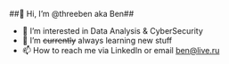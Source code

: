 ##👋 Hi, I’m @threeben aka Ben##
- 👀 I’m interested in Data Analysis & CyberSecurity
- 🌱 I’m ~~currently~~ always learning new stuff
- 📫 How to reach me via LinkedIn or email ben@live.ru

<!---
threeben/threeben is a ✨ special ✨ repository because its `README.md` (this file) appears on your GitHub profile.
You can click the Preview link to take a look at your changes.
--->

